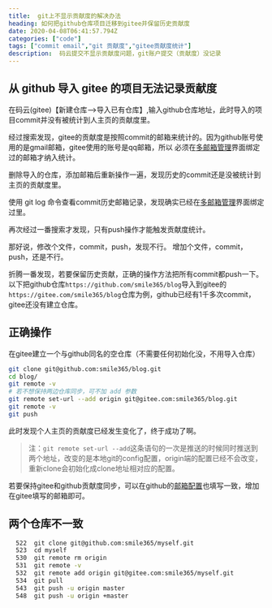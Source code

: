 ```yaml
---
title:  git上不显示贡献度的解决办法
heading: 如何把github仓库项目迁移到gitee并保留历史贡献度
date: 2020-04-08T06:41:57.794Z
categories: ["code"]
tags: ["commit email","git 贡献度","gitee贡献度统计"]
description:  码云提交不显示贡献度问题，git账户提交（贡献度）没记录
---
```



## 从 github 导入 gitee 的项目无法记录贡献度
在码云(gitee)【新建仓库-->导入已有仓库】,输入github仓库地址，此时导入的项目commit并没有被统计到人主页的贡献度里。

经过搜索发现，gitee的贡献度是按照commit的邮箱来统计的。因为github账号使用的是gmail邮箱，gitee使用的账号是qq邮箱，所以
必须在[多邮箱管理](https://blog.gitee.com/2019/02/21/gitee-multiple-email/)界面绑定过的邮箱才纳入统计。

删除导入的仓库，添加邮箱后重新操作一遍，发现历史的commit还是没被统计到主页的贡献度里。

使用 git log 命令查看commit历史邮箱记录，发现确实已经在[多邮箱管理](https://blog.gitee.com/2019/02/21/gitee-multiple-email/)界面绑定过里。

再次经过一番搜索才发现，只有push操作才能触发贡献度统计。

那好说，修改个文件，commit，push，发现不行。
增加个文件，commit，push，还是不行。


折腾一番发现，若要保留历史贡献，正确的操作方法把所有commit都push一下。以下把github仓库`https://github.com/smile365/blog`导入到gitee的`https://gitee.com/smile365/blog`仓库为例，github已经有1千多次commit，gitee还没有建立仓库。

## 正确操作
在gitee建立一个与github同名的空仓库（不需要任何初始化没，不用导入仓库）

```bash
git clone git@github.com:smile365/blog.git
cd blog/
git remote -v
# 若不想保持两边仓库同步，可不加 add 参数
git remote set-url --add origin git@gitee.com:smile365/blog.git
git remote -v
git push
```

此时发现个人主页的贡献度已经发生变化了，终于成功了啊。

> 注：`git remote set-url --add`这条语句的一次是推送的时候同时推送到两个地址，改变的是本地git的config配置，origin端的配置已经不会改变，重新clone会初始化成clone地址相对应的配置。

若要保持gitee和github贡献度同步，可以在github的[邮箱配置](https://github.com/settings/emails)也填写一致，增加在gitee填写的邮箱即可。


## 两个仓库不一致

```bash
  522  git clone git@github.com:smile365/myself.git
  523  cd myself
  530  git remote rm origin
  531  git remote -v
  532  git remote add origin git@gitee.com:smile365/myself.git
  534  git pull
  543  git push -u origin master
  548  git push -u origin +master
```




